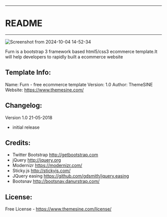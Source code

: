 -----------------------
# README
-----------------------
![Screenshot from 2024-10-04 14-52-34](https://github.com/user-attachments/assets/fb756523-e5fc-47c3-be86-9b0db485eee0)


Furn is a bootstrap 3 framework based html5/css3 ecommerce template.It will help developers to rapidly built a ecommerce website


Template Info:
-----------------------
Name: 		Furn - free ecommerce template
Version: 	1.0
Author: 	ThemeSINE
Website: 	https://www.themesine.com/


Changelog:
-----------------------
Version 1.0 21-05-2018
- initial release 


Credits:
-----------------------
- Twitter Bootstrap http://getbootstrap.com
- jQuery http://jquery.org
- Modernizr https://modernizr.com/
- Sticky.js http://stickyjs.com/
- JQuery easing https://github.com/gdsmith/jquery.easing
- Bootsnav http://bootsnav.danurstrap.com/

License:
-----------------------
Free License - https://www.themesine.com/license/
